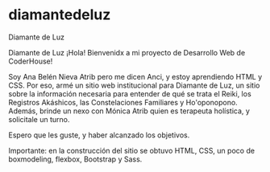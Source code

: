 # diamantedeluz
Diamante de Luz

Diamante de Luz ¡Hola! Bienvenidx a mi proyecto de Desarrollo Web de CoderHouse!

Soy Ana Belén Nieva Atrib pero me dicen Anci, y estoy aprendiendo HTML y CSS. Por eso, armé un sitio web institucional para Diamante de Luz, un sitio sobre la información necesaria para entender de qué se trata el Reiki, los Registros Akáshicos, las Constelaciones Familiares y Ho'oponopono. Además, brinde un nexo con Mónica Atrib quien es terapeuta holística, y solicitale un turno.

Espero que les guste, y haber alcanzado los objetivos.

Importante: en la construcción del sitio se obtuvo HTML, CSS, un poco de boxmodeling, flexbox, Bootstrap y Sass.
